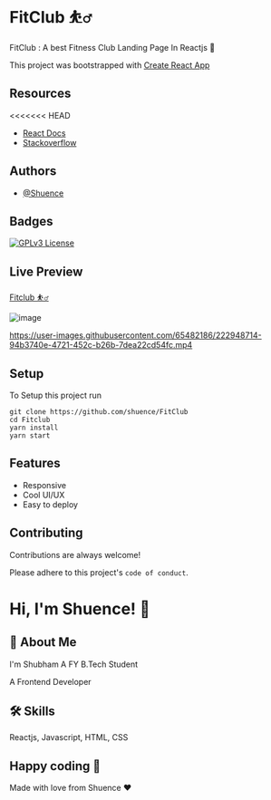 
# FitClub ⛹️‍♂️

FitClub : A best Fitness Club Landing Page In Reactjs 💫

This project was bootstrapped with [Create React App](https://github.com/facebook/create-react-app)






## Resources

<<<<<<< HEAD
 - [React Docs](https://beta.reactjs.org/)
 - [Stackoverflow](https://stackoverflow.com/)
 
## Authors

- [@Shuence](https://www.github.com/shuence)


## Badges

[![GPLv3 License](https://img.shields.io/badge/License-GPL%20v3-gre.svg)](https://opensource.org/licenses/)


## Live Preview

[Fitclub ⛹️‍♂️](https://fittclub.netlify.app)

![image](https://user-images.githubusercontent.com/65482186/222947174-1fcc8ae0-64b7-4d02-b81a-9f8c1f95dd31.png)

https://user-images.githubusercontent.com/65482186/222948714-94b3740e-4721-452c-b26b-7dea22cd54fc.mp4


## Setup

To Setup this project run

```
git clone https://github.com/shuence/FitClub
cd Fitclub
yarn install
yarn start 
```


## Features

- Responsive
- Cool UI/UX
- Easy to deploy
## Contributing

Contributions are always welcome!

Please adhere to this project's `code of conduct`.


# Hi, I'm Shuence! 👋


## 🚀 About Me
I'm Shubham A FY B.Tech Student 

A Frontend Developer


## 🛠 Skills
Reactjs, Javascript, HTML, CSS


## Happy coding 💯
Made with love from Shuence ❤️